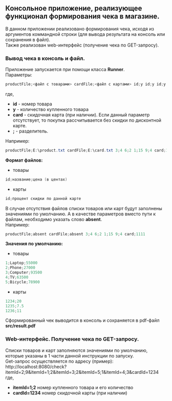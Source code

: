 ## Консольное приложение, реализующее функционал формирования чека в магазине. ##  

В данном приложении реализовано формирования чека, исходя из аргументов коммандной строки (для вывода результата на консоль или сохранения в файл).   
Также реализован web-интерфейс (получение чека по GET-запросу).  

### Вывод чека в консоль и файл. ###  
Приложение запускается при помощи класса **Runner**.  
Параметры:  
````java 
productFile;<файл с товарами> cardFile;<файл с картами> id;y id;y id;y id;y card;1234  
````  
где,   
* **id** - номер товара  
* **y** - количество купленного товара  
* **card** - скидочная карта (при наличии). Если данный параметр отсутствует, то покупка рассчитывается без скидки по дисконтной карте.  
* **;** - разделитель.  

Например:  
````java  
productFile;E:\product.txt cardFile;E:\card.txt 3;4 6;2 1;15 9;4 card;1111  
````  
**Формат файлов:**
* товары  
````java  
id;название;цена (в центах)  
````  
* карты  
````java  
id;процент скидки по данной карте  
````  
В случае отсутствия файлов списки товаров или карт будут заполнены значениями по умолчанию. А в качестве параметров вместо пути к файлам, необходимо указать слово **absent**.  
Например:  
````java  
productFile;absent cardFile;absent 3;4 6;2 1;15 9;4 card;1111  
````  
**Значения по умолчанию:**  
* товары  
````java  
1;Laptop;55000  
2;Phone;27000  
3;Computer;93500  
4;TV;63500  
5;Bicycle;78900  
````  
* карты  
````java  
1234;20  
1235;7.5  
1236;11  
````  
Сформированный чек выводится в консоль и сохраняется в pdf-файл **src/result.pdf**  

### Web-интерфейс. Получение чека по GET-запросу. ###  
Списки товаров и карт заполняются значениями по умолчанию, которые указаны в 1 части данной инструкции по запуску.  
Get-запрос осуществляется по адресу (пример):  
http://localhost:8080/check?itemId=2;9&itemId=1;2&itemId=3;2&itemId=5;1&itemId=4;3&cardId=1234  
где,    
* **itemId=1;2** номер купленного товара и его количество  
* **cardId=1234** номер скидочной карты (при наличии)  
